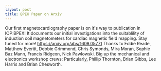 ```yaml
---
layout: post
title: BPEX Paper on Arxiv
---
```


Our first magnetocardiography paper is on it's way to publication in IOP:BPEX! It documents our initial investigations into the suitablility of induction coil magnetometers for cardiac magnetic field mapping. Stay tuned for more! 
https://arxiv.org/abs/1609.05771
Thanks to Eddie Reade, Matthew Everitt, Debbie Grimmond, Chris Symonds, Mira Moran, Sophie Baz Mann, Francis Ridgeon, Nick Pawlowski. Big up the mechanical and electronics workshop crews: Particularly, Phillip Thornton, Brian Gibbs, Lee Harris and Brian Chesworth.
